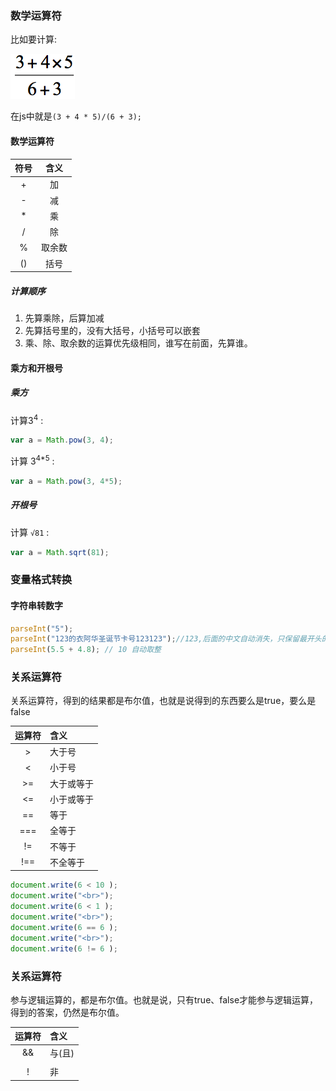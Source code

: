### 数学运算符
比如要计算:  

![](/assets/计算这个数学表达式.png)  

在js中就是`(3 + 4 * 5)/(6 + 3);`

#### 数学运算符

| 符号 | 含义 |
| :---: | :---: |
| +  | 加 |
| - | 减 | 
| * | 乘 |
| / | 除 |
| % | 取余数 |
| () | 括号 |

##### 计算顺序
1. 先算乘除，后算加减
2. 先算括号里的，没有大括号，小括号可以嵌套
3. 乘、除、取余数的运算优先级相同，谁写在前面，先算谁。

#### 乘方和开根号
##### 乘方
计算3<sup>4</sup> :  

```js
var a = Math.pow(3, 4);
```  

计算 3<sup>4*5</sup> :  

```js
var a = Math.pow(3, 4*5);
```

##### 开根号
计算 `√81` :   

```js
var a = Math.sqrt(81);
```

### 变量格式转换
#### 字符串转数字
```js
parseInt("5");
parseInt("123的衣阿华圣诞节卡号123123");//123,后面的中文自动消失，只保留最开头的数字
parseInt(5.5 + 4.8); // 10 自动取整
```

### 关系运算符 
关系运算符，得到的结果都是布尔值，也就是说得到的东西要么是true，要么是false
  

| 运算符 | 含义 |
| :---: | :--- |
| >	 | 大于号 |
| <	 | 小于号 |
| >= 	 | 大于或等于 |
| <=   | 小于或等于 |
| == 	 | 等于 |
| ===  | 全等于 |
| !=	 | 不等于 |
| !==  | 不全等于 |
 
```js
document.write(6 < 10 );
document.write("<br>");
document.write(6 < 1 );
document.write("<br>");
document.write(6 == 6 );
document.write("<br>");
document.write(6 != 6 );
```

### 关系运算符
参与逻辑运算的，都是布尔值。也就是说，只有true、false才能参与逻辑运算，得到的答案，仍然是布尔值。

| 运算符 | 含义 |
| :---: | :--- |
| &&	 | 与(且) |
| ||	 | 或 |
| ! 	 | 非 |

